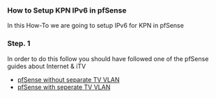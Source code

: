 ### How to Setup KPN IPv6 in pfSense

In this How-To we are going to setup IPv6 for KPN in pfSense

### Step. 1

In order to do this follow you should have followed one of the pfSense guides about Internet & iTV

* [pfSense without separate TV VLAN](../../guides/pfsense/pfSense-without-vlan.md)
* [pfSense with seperate TV VLAN](../../guides/pfsense/pfSense-with-vlan.md)
